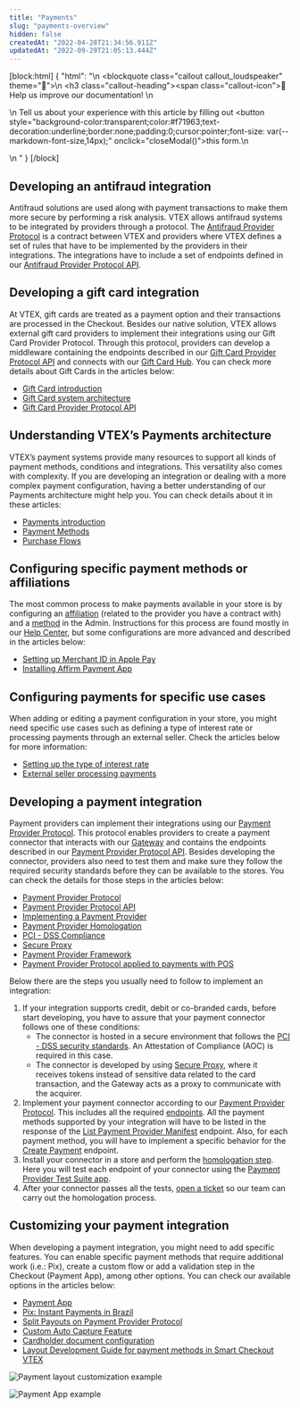 ```yaml
---
title: "Payments"
slug: "payments-overview"
hidden: false
createdAt: "2022-04-28T21:34:56.911Z"
updatedAt: "2022-09-29T21:05:13.444Z"
---
```

[block:html]
{
  "html": "<style>\n    .markdown-body .callout[theme=\"📣\"] {\n    --icon: \"\\f0a1\";\n    --icon-color: #142032;\n    --border: #142032;\n    --background: #f8f7fc;\n    --text: #4a596b;\n    }\n  </style>\n  <blockquote class=\"callout callout_loudspeaker\" theme=\"📣\">\n    <h3 class=\"callout-heading\"><span class=\"callout-icon\">📣</span>Help us improve our documentation! </h3>\n      <p>\n      Tell us about your experience with this article by filling out <button style=\"background-color:transparent;color:#f71963;text-decoration:underline;border:none;padding:0;cursor:pointer;font-size: var(--markdown-font-size,14px);\" onclick=\"closeModal()\">this form.</button>\n      </p>\n  </blockquote>"
}
[/block]
## Developing an antifraud integration

Antifraud solutions are used along with payment transactions to make them more secure by performing a risk analysis. VTEX allows antifraud systems to be integrated by providers through a protocol. The [Antifraud Provider Protocol](https://help.vtex.com/en/tutorial/antifraud-provider--4aZtmdpgFikcsQomWyqAOq) is a contract between VTEX and providers where VTEX defines a set of rules that have to be implemented by the providers in their integrations. The integrations have to include a set of endpoints defined in our [Antifraud Provider Protocol API](https://developers.vtex.com/vtex-rest-api/reference/antifraud-provider-protocol-overview).


## Developing a gift card integration

At VTEX, gift cards are treated as a payment option and their transactions are processed in the Checkout. Besides our native solution, VTEX allows external gift card providers to implement their integrations using our Gift Card Provider Protocol. Through this protocol, providers can develop a middleware containing the endpoints described in our [Gift Card Provider Protocol API](https://developers.vtex.com/vtex-rest-api/reference/giftcard-provider-protocol-overview) and connects with our [Gift Card Hub](https://developers.vtex.com/vtex-rest-api/reference/giftcard-hub-api-overview). You can check more details about Gift Cards in the articles below:

- [Gift Card introduction](https://developers.vtex.com/vtex-rest-api/docs/gift-card-integration-guide-system-architecture)
- [Gift Card system architecture](https://developers.vtex.com/vtex-rest-api/docs/gift-card-integration-guide-system-architecture)
- [Gift Card Provider Protocol API](https://developers.vtex.com/vtex-rest-api/reference/giftcard-provider-protocol-overview)


## Understanding VTEX’s Payments architecture

VTEX’s payment systems provide many resources to support all kinds of payment methods, conditions and integrations. This versatility also comes with complexity. If you are developing an integration or dealing with a more complex payment configuration, having a better understanding of our Payments architecture might help you. You can check details about it in these articles:

- [Payments introduction](https://developers.vtex.com/vtex-rest-api/docs/payments-integration-guide)
- [Payment Methods](https://developers.vtex.com/vtex-rest-api/docs/payments-integration-payment-methods)
- [Purchase Flows](https://developers.vtex.com/vtex-rest-api/docs/payments-integration-purchase-flows)


## Configuring specific payment methods or affiliations

The most common process to make payments available in your store is by configuring an [affiliation](https://help.vtex.com/tutorial/registering-gateway-affiliations--tutorials_444) (related to the provider you have a contract with) and a [method](https://help.vtex.com/en/tutorial/how-to-configure-payment-conditions) in the Admin. Instructions for this process are found mostly in our [Help Center](https://help.vtex.com/subcategory/payment-settings--3tDGibM2tqMyqIyukqmmMw), but some configurations are more advanced and described in the articles below:

- [Setting up Merchant ID in Apple Pay](https://developers.vtex.com/vtex-rest-api/docs/setting-up-merchant-id-in-apple-pay)
- [Installing Affirm Payment App](https://developers.vtex.com/vtex-rest-api/docs/installing-affirm-payment-app-1)


## Configuring payments for specific use cases

When adding or editing a payment configuration in your store, you might need specific use cases such as defining a type of interest rate or processing payments through an external seller. Check the articles below for more information:

- [Setting up the type of interest rate](https://developers.vtex.com/vtex-rest-api/docs/setting-up-the-type-of-interest-rate)
- [External seller processing payments](https://developers.vtex.com/vtex-rest-api/docs/external-seller-processing-payments)


## Developing a payment integration

Payment providers can implement their integrations using our [Payment Provider Protocol](https://developers.vtex.com/vtex-rest-api/docs/payments-integration-payment-provider-protocol). This protocol enables providers to create a payment connector that interacts with our [Gateway](https://help.vtex.com/tutorial/what-is-a-payment-gateway--2KH9Wdi7F6swOU4amECSOk) and contains the endpoints described in our [Payment Provider Protocol API](https://developers.vtex.com/vtex-rest-api/reference/payment-provider-protocol-api-overview). Besides developing the connector, providers also need to test them and make sure they follow the required security standards before they can be available to the stores. You can check the details for those steps in the articles below:

- [Payment Provider Protocol](https://developers.vtex.com/vtex-rest-api/docs/payments-integration-payment-provider-protocol)
- [Payment Provider Protocol API](https://developers.vtex.com/vtex-rest-api/reference/payment-provider-protocol-api-overview)
- [Implementing a Payment Provider](https://developers.vtex.com/vtex-rest-api/docs/payments-integration-implementing-a-payment-provider)
- [Payment Provider Homologation](https://developers.vtex.com/vtex-rest-api/docs/payments-integration-payment-provider-homologation)
- [PCI - DSS Compliance](https://developers.vtex.com/vtex-rest-api/docs/payments-integration-pci-dss-compliance)
- [Secure Proxy](https://developers.vtex.com/vtex-rest-api/docs/payments-integration-secure-proxy)
- [Payment Provider Framework](https://developers.vtex.com/vtex-rest-api/docs/payments-integration-payment-provider-framework)
- [Payment Provider Protocol applied to payments with POS](https://developers.vtex.com/vtex-rest-api/docs/payments-integration-ppp-applied-to-pos)

Below there are the steps you usually need to follow to implement an integration:

1. If your integration supports credit, debit or co-branded cards, before start developing, you have to assure that your payment connector follows one of these conditions:
    - The connector is hosted in a secure environment that follows the [PCI - DSS security standards](https://developers.vtex.com/vtex-rest-api/docs/payments-integration-pci-dss-compliance). An Attestation of Compliance (AOC) is required in this case.
    - The connector is developed by using [Secure Proxy](https://developers.vtex.com/vtex-rest-api/docs/payments-integration-secure-proxy), where it receives tokens instead of sensitive data related to the card transaction, and the Gateway acts as a proxy to communicate with the acquirer.
2. Implement your payment connector according to our [Payment Provider Protocol](https://developers.vtex.com/vtex-rest-api/docs/payments-integration-payment-provider-protocol). This includes all the required [endpoints](https://developers.vtex.com/vtex-rest-api/reference/payment-provider-protocol-api-overview). All the payment methods supported by your integration will have to be listed in the response of the [List Payment Provider Manifest](https://developers.vtex.com/vtex-developer-docs/reference/manifest-1) endpoint. Also, for each payment method, you will have to implement a specific behavior for the [Create Payment](https://developers.vtex.com/vtex-developer-docs/reference/createpayment) endpoint.
3. Install your connector in a store and perform the [homologation step](https://developers.vtex.com/vtex-rest-api/docs/payments-integration-payment-provider-homologation). Here you will test each endpoint of your connector using the [Payment Provider Test Suite app](https://apps.vtex.com/vtex-payment-provider-test-suite/p).
4. After your connector passes all the tests, [open a ticket](https://help.vtex.com/en/support) so our team can carry out the homologation process.

## Customizing your payment integration

When developing a payment integration, you might need to add specific features. You can enable specific payment methods that require additional work (i.e.: Pix), create a custom flow or add a validation step in the Checkout (Payment App), among other options. You can check our available options in the articles below:

- [Payment App](https://developers.vtex.com/vtex-rest-api/docs/payments-integration-payment-app)
- [Pix: Instant Payments in Brazil](https://developers.vtex.com/vtex-rest-api/docs/payments-integration-pix-instant-payments-in-brazil)
- [Split Payouts on Payment Provider Protocol](https://developers.vtex.com/vtex-rest-api/docs/split-payouts-on-payment-provider-protocol)
- [Custom Auto Capture Feature](https://developers.vtex.com/vtex-rest-api/docs/custom-auto-capture-feature)
- [Cardholder document configuration](https://developers.vtex.com/vtex-rest-api/docs/cardholder-document-configuration)
- [Layout Development Guide for payment methods in Smart Checkout VTEX](https://developers.vtex.com/vtex-rest-api/docs/layout-development-guide-for-payment-methods-in-smart-checkout-vtex)

![Payment layout customization example](https://files.readme.io/98a1ba7-2b693ad-layout_gif.gif)

![Payment App example](https://files.readme.io/d9a2e11-c95f758-kX6y8QN55B.gif)